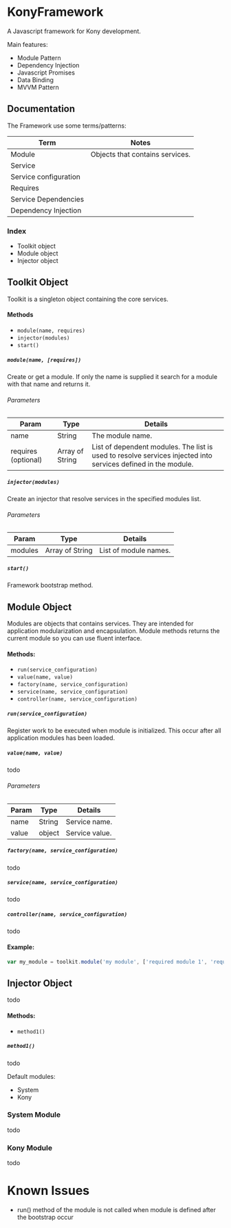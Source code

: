 # KonyFramework

A Javascript framework for Kony development.

Main features:
- Module Pattern
- Dependency Injection
- Javascript Promises
- Data Binding
- MVVM Pattern


## Documentation

The Framework use some terms/patterns:

Term | Notes
--- | ---
Module | Objects that contains services.
Service |
Service configuration |
Requires |
Service Dependencies |
Dependency Injection |

### Index
- Toolkit object
- Module object
- Injector object


## Toolkit Object
Toolkit is a singleton object containing the core services.

#### Methods
- `module(name, requires)`
- `injector(modules)`
- `start()`


##### `module(name, [requires])`
Create or get a module. If only the name is supplied it search for a module with that name and returns it.

###### Parameters

Param | Type | Details
--- | --- | ---
name | String | The module name.
requires (optional) | Array of String | List of dependent modules. The list is used to resolve services injected into services defined in the module.


##### `injector(modules)`
Create an injector that resolve services in the specified modules list.

###### Parameters
Param | Type | Details
--- | --- | ---
modules | Array of String | List of module names.


##### `start()`
Framework bootstrap method.




## Module Object
Modules are objects that contains services. They are intended for application modularization and encapsulation. Module methods returns the current module so you can use fluent interface.

#### Methods:
- `run(service_configuration)`
- `value(name, value)`
- `factory(name, service_configuration)`
- `service(name, service_configuration)`
- `controller(name, service_configuration)`

##### `run(service_configuration)`
Register work to be executed when module is initialized. This occur after all application modules has been loaded.


##### `value(name, value)`
todo

###### Parameters
Param | Type | Details
--- | --- | ---
name | String | Service name.
value | object | Service value.

##### `factory(name, service_configuration)`
todo

##### `service(name, service_configuration)`
todo

##### `controller(name, service_configuration)`
todo

#### Example:

```javascript
var my_module = toolkit.module('my module', ['required module 1', 'required module 2']);
```

## Injector Object
todo

#### Methods:
- `method1()` 

##### `method1()`
todo


Default modules:
- System
- Kony

### System Module
todo

### Kony Module
todo



# Known Issues
- run() method of the module is not called when module is defined after the bootstrap occur
